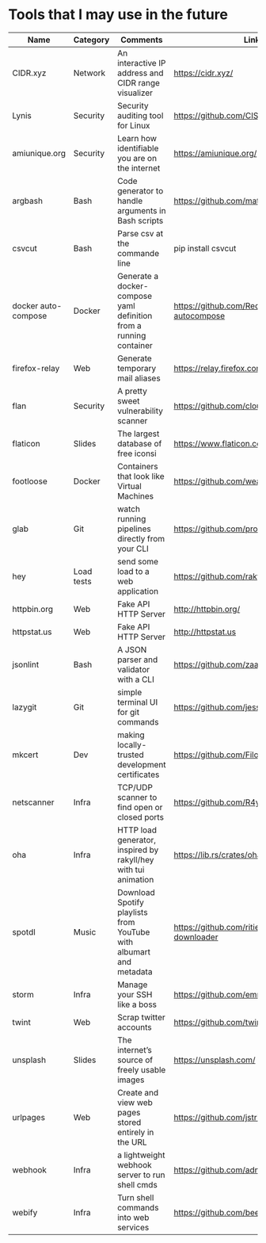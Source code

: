 # Tools that I may use in the future

| Name                | Category   | Comments                                                           | Link                                         |
|---------------------|:-----------|--------------------------------------------------------------------|----------------------------------------------|
| CIDR.xyz            | Network    | An interactive IP address and CIDR range visualizer                | https://cidr.xyz/                            |
| Lynis               | Security   | Security auditing tool for Linux                                   | https://github.com/CISOfy/lynis              |
| amiunique.org       | Security   | Learn how identifiable you are on the internet                     | https://amiunique.org/                       |
| argbash             | Bash       | Code generator to handle arguments in Bash scripts                 | https://github.com/matejak/argbash           |
| csvcut              | Bash       | Parse csv at the commande line                                     | pip install csvcut                           |
| docker auto-compose | Docker     | Generate a docker-compose yaml definition from a running container | https://github.com/Red5d/docker-autocompose  |
| firefox-relay       | Web        | Generate temporary mail aliases                                    | https://relay.firefox.com                    |
| flan                | Security   | A pretty sweet vulnerability scanner                               | https://github.com/cloudflare/flan           |
| flaticon            | Slides     | The largest database of free iconsi                                | https://www.flaticon.com/                    |
| footloose           | Docker     | Containers that look like Virtual Machines                         | https://github.com/weaveworks/footloose      |
| glab                | Git        | watch running pipelines directly from your CLI                     | https://github.com/profclems/glab            |
| hey                 | Load tests | send some load to a web application                                | https://github.com/rakyll/hey                |
| httpbin.org         | Web        | Fake API HTTP Server                                               | http://httpbin.org/                          |
| httpstat.us         | Web        | Fake API HTTP Server                                               | http://httpstat.us                           |
| jsonlint            | Bash       | A JSON parser and validator with a CLI                             | https://github.com/zaach/jsonlint            |
| lazygit             | Git        | simple terminal UI for git commands                                | https://github.com/jesseduffield/lazygit     |
| mkcert              | Dev        | making locally-trusted development certificates                    | https://github.com/FiloSottile/mkcert        |
| netscanner          | Infra      | TCP/UDP scanner to find open or closed ports                       | https://github.com/R4yGM/netscanner          |
| oha                 | Infra      | HTTP load generator, inspired by rakyll/hey with tui animation     | https://lib.rs/crates/oha                    |
| spotdl              | Music      | Download Spotify playlists from YouTube with albumart and metadata | https://github.com/ritiek/spotify-downloader |
| storm               | Infra      | Manage your SSH like a boss                                        | https://github.com/emre/storm/               |
| twint               | Web        | Scrap twitter accounts                                             | https://github.com/twintproject/twint        |
| unsplash            | Slides     | The internet’s source of freely usable images                      | https://unsplash.com/                        |
| urlpages            | Web        | Create and view web pages stored entirely in the URL               | https://github.com/jstrieb/urlpages          |
| webhook             | Infra      | a lightweight webhook server to run shell cmds                     | https://github.com/adnanh/webhook            |
| webify              | Infra      | Turn shell commands into web services                              | https://github.com/beefsack/webify           |
